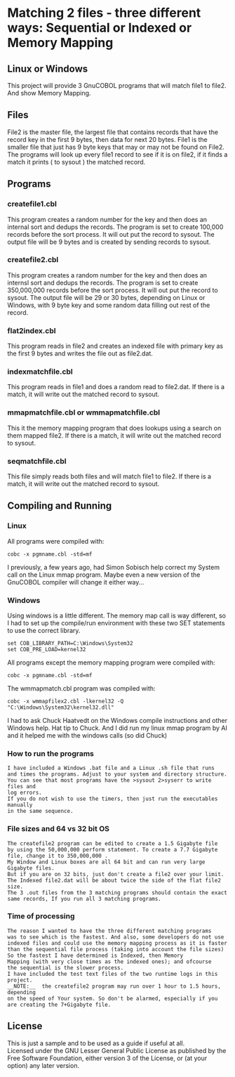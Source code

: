 # Matching 2 files - three different ways: Sequential or Indexed or Memory Mapping 
## Linux or Windows 

This project will provide 3 GnuCOBOL programs that will match file1 to file2. 
And show Memory Mapping.  

## Files 
File2 is the master file, the largest file that contains records that have the 
record key in the first 9 bytes, then data for next 20 bytes.
File1 is the smaller file that just has 9 byte keys that may or may not 
 be found on File2.  
The programs will look up every file1 record to see if it is on file2, 
 if it finds a match it prints ( to sysout ) the matched record.
 
## Programs 
 ### createfile1.cbl
  This program creates a random number for the key and then does an internal 
  sort and dedups the records. The program is set to create 100,000 records 
  before the sort process. It will out put the record to sysout. The output 
  file will be 9 bytes and is created by sending records to sysout. 
  
 ### createfile2.cbl 
  This program creates a random number for the key and then does an internsl 
  sort and dedups the records. The program is set to create 350,000,000 records 
  before the sort process. It will out put the record to sysout. The output 
  file will be 29 or 30 bytes, depending on Linux or Windows, with 9 byte key 
  and some random data filling out rest of the record. 

 ### flat2index.cbl
  This program reads in file2 and creates an indexed file with primary 
  key as the first 9 bytes and writes the file out as file2.dat. 

 ### indexmatchfile.cbl 
  This program reads in file1 and does a random read to file2.dat. If there 
  is a match, it will write out the matched record to sysout. 

 ### mmapmatchfile.cbl or wmmapmatchfile.cbl 
  This it the memory mapping program that does lookups using a search 
  on them mapped file2.  If there is a match, it will write out the matched 
  record to sysout.   
  
  ### seqmatchfile.cbl 
   This file simply reads both files and will match file1 to file2. 
   If there is a match, it will write out the matched record to sysout.    

 ## Compiling and Running 
  ### Linux
   All programs were compiled with: 
   ```
   cobc -x pgmname.cbl -std=mf 
   ``` 
   I previously, a few years ago, had Simon Sobisch help correct my System call
   on the Linux mmap program. Maybe even a new version of the GnuCOBOL compiler 
   will change it either way...
   
  ### Windows 
   Using windows is a little different. The memory map call is way different, so 
   I had to set up the compile/run environment with these two SET statements to 
   use the correct library. 
   ```
   set COB_LIBRARY_PATH=C:\Windows\System32
   set COB_PRE_LOAD=kernel32 
   ``` 
   All programs except the memory mapping program were compiled with: 
   ```
   cobc -x pgmname.cbl -std=mf 
   ```
   The wmmapmatch.cbl program was compiled with: 
   ```
   cobc -x wmmapfilex2.cbl -lkernel32 -Q "C:\Windows\System32\kernel32.dll" 
   ``` 
   I had to ask Chuck Haatvedt on the Windows compile instructions 
   and other Windows help. Hat tip to Chuck. And I did run my linux mmap program
   by AI and it helped me with the windows calls (so did Chuck) 
   
  ### How to run the programs
    I have included a Windows .bat file and a Linux .sh file that runs  
    and times the programs. Adjust to your system and directory structure. 
    You can see that most programs have the >sysout 2>syserr to write files and 
    log errors. 
    If you do not wish to use the timers, then just run the executables manually
    in the same sequence. 

  ### File sizes and 64 vs 32 bit OS 
    The createfile2 program can be edited to create a 1.5 Gigabyte file 
    by using the 50,000,000 perform statement. To create a 7.7 Gigabyte 
    file, change it to 350,000,000 . 
    My Window and Linux boxes are all 64 bit and can run very large Gigabyte files.
    But if you are on 32 bits, just don't create a file2 over your limit.
    The Indexed file2.dat will be about twice the side of the flat file2 size. 
    The 3 .out files from the 3 matching programs should contain the exact 
    same records, If you run all 3 matching programs. 	

  ### Time of processing	
    The reason I wanted to have the three different matching programs 
	was to see which is the fastest. And also, some developers do not use 
	indexed files and could use the memory mapping process as it is faster 
	than the sequential file process (taking into account the file sizes) 
	So the fastest I have determined is Indexed, then Memory 
	Mapping (with very close times as the indexed ones); and ofcourse
	the sequential is the slower process.   
    I have included the test text files of the two runtime logs in this project. 
    __NOTE:__  the createfile2 program may run over 1 hour to 1.5 hours, depending
    on the speed of Your system. So don't be alarmed, especially if you 
    are creating the 7+Gigabyte file. 
	
  ## License 
   This is just a sample and to be used as a guide if useful at all.  
   Licensed under the GNU Lesser General Public License as published by the
   Free Software Foundation, either version 3 of the License, or (at your 
   option) any later version.
   	
	
	